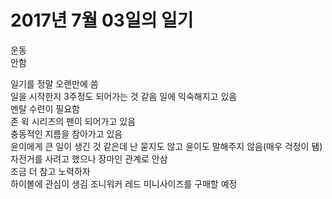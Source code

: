 # 2017년 7월 03일의 일기
운동  
안함  

일기를 정말 오랜만에 씀  
일을 시작한지 3주정도 되어가는 것 같음 일에 익숙해지고 있음  
멘탈 수련이 필요함  
존 윅 시리즈의 팬이 되어가고 있음  
충동적인 지름을 참아가고 있음  
윤이에게 큰 일이 생긴 것 같은데 난 묻지도 않고 윤이도 말해주지 않음(매우 걱정이 됌)  
자전거를 사려고 했으나 장마인 관계로 안삼  
조금 더 참고 노력하자  
하이볼에 관심이 생김 조니워커 레드 미니사이즈를 구매할 예정
